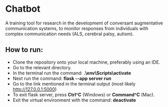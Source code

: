 # Chatbot

A training tool for research in the development of conversant augmentative communication systems, to monitor responses from individuals with complex communication needs (ALS, cerebral palsy, autism).

## How to run:
* Clone the repository onto your local machine, preferably using an IDE.
* Go to the relevant directory.
* In the terminal run the command: **.\env\Scripts\activate**
* Next run the command: **flask --app server run**
* Go to the link mentioned in the terminal output (most likely http://127.0.0.1:5000)
* To exit flask server, press **Ctrl^C** (Windows) or **Command^C** (Mac). 
* Exit the virtual environment with the command: **deactivate**  
